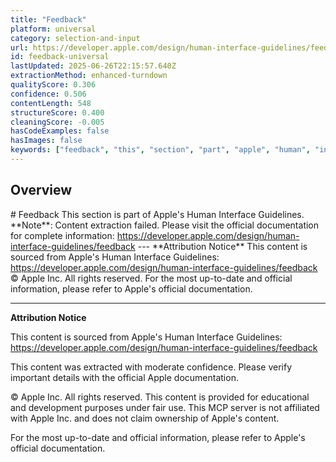 ```yaml
---
title: "Feedback"
platform: universal
category: selection-and-input
url: https://developer.apple.com/design/human-interface-guidelines/feedback
id: feedback-universal
lastUpdated: 2025-06-26T22:15:57.640Z
extractionMethod: enhanced-turndown
qualityScore: 0.306
confidence: 0.506
contentLength: 548
structureScore: 0.400
cleaningScore: -0.005
hasCodeExamples: false
hasImages: false
keywords: ["feedback", "this", "section", "part", "apple", "human", "interface", "guidelines", "note", "content"]
---
```

## Overview

\# Feedback This section is part of Apple's Human Interface Guidelines. \*\*Note\*\*: Content extraction failed. Please visit the official documentation for complete information: https://developer.apple.com/design/human-interface-guidelines/feedback --- \*\*Attribution Notice\*\* This content is sourced from Apple's Human Interface Guidelines: https://developer.apple.com/design/human-interface-guidelines/feedback © Apple Inc. All rights reserved. For the most up-to-date and official information, please refer to Apple's official documentation.

---

**Attribution Notice**

This content is sourced from Apple's Human Interface Guidelines: https://developer.apple.com/design/human-interface-guidelines/feedback

This content was extracted with moderate confidence. Please verify important details with the official Apple documentation.

© Apple Inc. All rights reserved. This content is provided for educational and development purposes under fair use. This MCP server is not affiliated with Apple Inc. and does not claim ownership of Apple's content.

For the most up-to-date and official information, please refer to Apple's official documentation.
